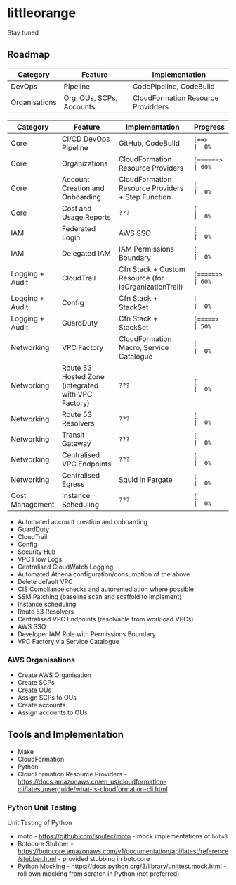 # littleorange

Stay tuned

## Roadmap

| Category      | Feature                  | Implementation                     |
| ------------- | ------------------------ | ---------------------------------- |
| DevOps        | Pipeline                 | CodePipeline, CodeBuild            |
| Organisations | Org, OUs, SCPs, Accounts | CloudFormation Resource Providders |

| Category        | Feature                                            | Implementation                                        | Progress         |
| --------------- | -------------------------------------------------- | ----------------------------------------------------- | ---------------- |
| Core            | CI/CD DevOps Pipeline                              | GitHub, CodeBuild                                     | `[==>       ]  0%` |
| Core            | Organizations                                      | CloudFormation Resource Providers                     | `[======>   ] 60%` |
| Core            | Account Creation and Onboarding                    | CloudFormation Resource Providers + Step Function     | `[          ]  0%` |
| Core            | Cost and Usage Reports                             | `???`                                                 | `[          ]  0%` |
| IAM             | Federated Login                                    | AWS SSO                                               | `[          ]  0%` |
| IAM             | Delegated IAM                                      | IAM Permissions Boundary                              | `[          ]  0%` |
| Logging + Audit | CloudTrail                                         | Cfn Stack + Custom Resource (for IsOrganizationTrail) | `[======>   ] 60%` |
| Logging + Audit | Config                                             | Cfn Stack + StackSet                                  | `[          ]  0%` |
| Logging + Audit | GuardDuty                                          | Cfn Stack + StackSet                                  | `[=====>    ] 50%` |
| Networking      | VPC Factory                                        | CloudFormation Macro, Service Catalogue               | `[          ]  0%` |
| Networking      | Route 53 Hosted Zone (integrated with VPC Factory) | `???`                                                 | `[          ]  0%` |
| Networking      | Route 53 Resolvers                                 | `???`                                                 | `[          ]  0%` |
| Networking      | Transit Gateway                                    | `???`                                                 | `[          ]  0%` |
| Networking      | Centralised VPC Endpoints                          | `???`                                                 | `[          ]  0%` |
| Networking      | Centralised Egress                                 | Squid in Fargate                                      | `[          ]  0%` |
| Cost Management | Instance Scheduling                                | `???`                                                 | `[          ]  0%` |

- Automated account creation and onboarding
- GuardDuty
- CloudTrail
- Config
- Security Hub
- VPC Flow Logs
- Centralised CloudWatch Logging
- Automated Athena configuration/consumption of the above
- Delete default VPC
- CIS Compliance checks and autoremediation where possible
- SSM Patching (baseline scan and scaffold to implement)
- Instance scheduling
- Route 53 Resolvers
- Centralised VPC Endpoints (resolvable from workload VPCs)
- AWS SSO
- Developer IAM Role with Permissions Boundary
- VPC Factory via Service Catalogue

### AWS Organisations

- Create AWS Organisation
- Create SCPs
- Create OUs
- Assign SCPs to OUs
- Create accounts
- Assign accounts to OUs

## Tools and Implementation

- Make
- CloudFormation
- Python
- CloudFormation Resource Providers - https://docs.amazonaws.cn/en_us/cloudformation-cli/latest/userguide/what-is-cloudformation-cli.html

### Python Unit Testing

Unit Testing of Python

- moto - https://github.com/spulec/moto - mock implementations of `boto3`
- Botocore Stubber - https://botocore.amazonaws.com/v1/documentation/api/latest/reference/stubber.html - provided stubbing in botocore
- Python Mocking - https://docs.python.org/3/library/unittest.mock.html - roll own mocking from scratch in Python (not preferred)
